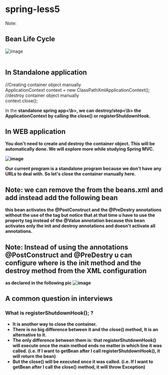 # spring-less5
Note:
## Bean Life Cycle
![image](https://github.com/AyaElsayed1221/spring-less5/assets/101202928/a14a5f1a-90d2-41fb-9656-bb36a41a8fdf)
<Br></br>

## In Standalone application
//Creating container object manually<br>
ApplicationContext context = new ClassPathXmlApplicationContext();<BR>
//destroy container object manually<br>
context.close();

In the <B>standalone spring app<\b>, we can <b>destroy/stop<\b> the ApplicationContext by calling the <B>close()</B> or <B>registerShutdownHook</B>.

## In WEB application
You don't need to create and destroy the container object. This will be automatically done. We will explore more while studying Spring MVC.

![image](https://github.com/AyaElsayed1221/spring-less5/assets/101202928/534fa8ed-0947-417e-a996-8c07b70d50ff)

Our current program is a standalone program because we don't have any URLs to deal with. So let's close the container manually here.

## Note: we can remove the <context annotation-config /> from the beans.xml and add instead add the following bean <bean class=" org.springframework.context.annotation.CommonAnnotationBeanPostProcessor"/>
this bean activates the @PostConstruct and the @PreDestry annotations without the use of the <context annotation-config/> tag
but notice that at that time u have to use the property tag instead of the @Value annotation because this bean activates only the init and destroy annotations and doesn't activate all annotations.

## Note: Instead of using the annotations @PostConstruct and @PreDestry u can configure where is the init method and the destroy method from the XML configuration
as declared in the following pic
![image](https://github.com/AyaElsayed1221/spring-less5/assets/101202928/5c4adf80-5e6f-4fce-9484-ab16052ea615)

## A common question in interviews 
### What is registerShutdownHook(); ?
- It is another way to close the container.
- There is no big difference between it and the close() method, It is an alternative to it.
- The only difference between them is: that registerShutdownHook() will execute once the main method ends no matter in which line it was called. (i.e. If I want to getBean after I call registerShutdownHook(), it will return the bean)
- But the close() will be executed once it was called. (i.e.  If I want to getBean after I call the close() method, it will throw Exception)


